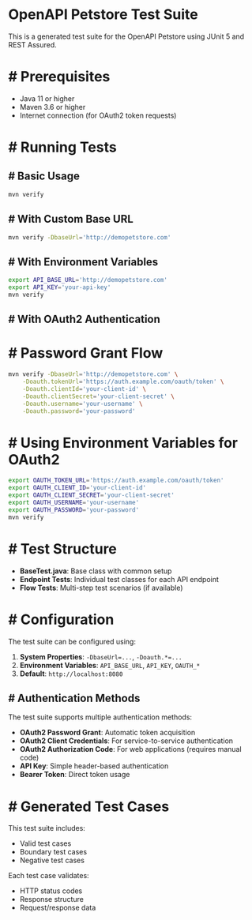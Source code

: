   #  OpenAPI Petstore Test Suite

This is a generated test suite for the OpenAPI Petstore using JUnit 5 and REST Assured.

#  #  Prerequisites

- Java 11 or higher
- Maven 3.6 or higher
- Internet connection (for OAuth2 token requests)

#  #  Running Tests

##  #  Basic Usage

```bash
mvn verify
```

##  #  With Custom Base URL

```bash
mvn verify -DbaseUrl='http://demopetstore.com'
```

##  #  With Environment Variables

```bash
export API_BASE_URL='http://demopetstore.com'
export API_KEY='your-api-key'
mvn verify
```

##  #  With OAuth2 Authentication

#   #  Password Grant Flow
```bash
mvn verify -DbaseUrl='http://demopetstore.com' \
    -Doauth.tokenUrl='https://auth.example.com/oauth/token' \
    -Doauth.clientId='your-client-id' \
    -Doauth.clientSecret='your-client-secret' \
    -Doauth.username='your-username' \
    -Doauth.password='your-password'
```

#   #  Using Environment Variables for OAuth2
```bash
export OAUTH_TOKEN_URL='https://auth.example.com/oauth/token'
export OAUTH_CLIENT_ID='your-client-id'
export OAUTH_CLIENT_SECRET='your-client-secret'
export OAUTH_USERNAME='your-username'
export OAUTH_PASSWORD='your-password'
mvn verify
```

#  #  Test Structure

- **BaseTest.java**: Base class with common setup
- **Endpoint Tests**: Individual test classes for each API endpoint
- **Flow Tests**: Multi-step test scenarios (if available)

#  #  Configuration

The test suite can be configured using:

1. **System Properties**: `-DbaseUrl=...`, `-Doauth.*=...`
2. **Environment Variables**: `API_BASE_URL`, `API_KEY`, `OAUTH_*`
3. **Default**: `http://localhost:8080`

##  #  Authentication Methods

The test suite supports multiple authentication methods:

- **OAuth2 Password Grant**: Automatic token acquisition
- **OAuth2 Client Credentials**: For service-to-service authentication
- **OAuth2 Authorization Code**: For web applications (requires manual code)
- **API Key**: Simple header-based authentication
- **Bearer Token**: Direct token usage

#  #  Generated Test Cases

This test suite includes:
- Valid test cases
- Boundary test cases
- Negative test cases

Each test case validates:
- HTTP status codes
- Response structure
- Request/response data
